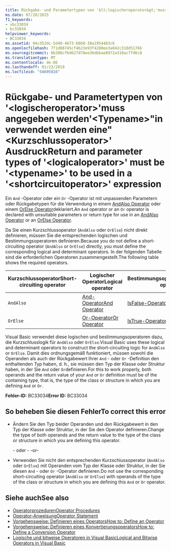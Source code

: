 ```yaml
---
title: Rückgabe- und Parametertypen von '&lt;logischeroperator&gt;'muss angegeben werden'&lt;Typename&gt;"in verwendet werden eine"&lt;Kurzschlussoperator&gt;' Ausdruck
ms.date: 07/20/2015
f1_keywords:
- vbc33034
- bc33034
helpviewer_keywords:
- BC33034
ms.assetid: 94cd52dc-5d48-4673-b0b8-38a1954483c6
ms.openlocfilehash: 7f1d08745cf4623e93f4280ee3a042c318d5176b
ms.sourcegitcommit: 6b308cf6d627d78ee36dbbae8972a310ac7fd6c8
ms.translationtype: MT
ms.contentlocale: de-DE
ms.lasthandoff: 01/23/2019
ms.locfileid: "54695816"
---
```

# <a name="return-and-parameter-types-of-ltlogicaloperatorgt-must-be-lttypenamegt-to-be-used-in-a-ltshortcircuitoperatorgt-expression"></a><span data-ttu-id="04c29-102">Rückgabe- und Parametertypen von '&lt;logischeroperator&gt;'muss angegeben werden'&lt;Typename&gt;"in verwendet werden eine"&lt;Kurzschlussoperator&gt;' Ausdruck</span><span class="sxs-lookup"><span data-stu-id="04c29-102">Return and parameter types of '&lt;logicaloperator&gt;' must be '&lt;typename&gt;' to be used in a '&lt;shortcircuitoperator&gt;' expression</span></span>
<span data-ttu-id="04c29-103">Ein `And` -Operator oder ein `Or` -Operator ist mit unpassenden Parametern oder Rückgabetypen für die Verwendung in einem [AndAlso Operator](../../visual-basic/language-reference/operators/andalso-operator.md) oder einem [OrElse Operator](../../visual-basic/language-reference/operators/orelse-operator.md)deklariert.</span><span class="sxs-lookup"><span data-stu-id="04c29-103">An `And` operator or an `Or` operator is declared with unsuitable parameters or return type for use in an [AndAlso Operator](../../visual-basic/language-reference/operators/andalso-operator.md) or an [OrElse Operator](../../visual-basic/language-reference/operators/orelse-operator.md).</span></span>  
  
 <span data-ttu-id="04c29-104">Da Sie einen Kurzschlussoperator (`AndAlso` oder `OrElse`) nicht direkt definieren, müssen Sie die entsprechenden logischen und Bestimmungsoperatoren definieren.</span><span class="sxs-lookup"><span data-stu-id="04c29-104">Because you do not define a short-circuiting operator (`AndAlso` or `OrElse`) directly, you must define the corresponding logical and determinant operators.</span></span> <span data-ttu-id="04c29-105">In der folgenden Tabelle sind die erforderlichen Operatoren zusammengestellt.</span><span class="sxs-lookup"><span data-stu-id="04c29-105">The following table shows the required operators.</span></span>  
  
|<span data-ttu-id="04c29-106">Kurzschlussoperator</span><span class="sxs-lookup"><span data-stu-id="04c29-106">Short-circuiting operator</span></span>|<span data-ttu-id="04c29-107">Logischer Operator</span><span class="sxs-lookup"><span data-stu-id="04c29-107">Logical operator</span></span>|<span data-ttu-id="04c29-108">Bestimmungsoperator</span><span class="sxs-lookup"><span data-stu-id="04c29-108">Determinant operator</span></span>|  
|--------------------------------|----------------------|--------------------------|  
|`AndAlso`|[<span data-ttu-id="04c29-109">And-Operator</span><span class="sxs-lookup"><span data-stu-id="04c29-109">And Operator</span></span>](../../visual-basic/language-reference/operators/and-operator.md)|[<span data-ttu-id="04c29-110">IsFalse-Operator</span><span class="sxs-lookup"><span data-stu-id="04c29-110">IsFalse Operator</span></span>](../../visual-basic/language-reference/operators/isfalse-operator.md)|  
|`OrElse`|[<span data-ttu-id="04c29-111">Or-Operator</span><span class="sxs-lookup"><span data-stu-id="04c29-111">Or Operator</span></span>](../../visual-basic/language-reference/operators/or-operator.md)|[<span data-ttu-id="04c29-112">IsTrue-Operator</span><span class="sxs-lookup"><span data-stu-id="04c29-112">IsTrue Operator</span></span>](../../visual-basic/language-reference/operators/istrue-operator.md)|  
  
 <span data-ttu-id="04c29-113">Visual Basic verwendet diese logischen und bestimmungsoperatoren dazu, die Kurzschlusslogik für `AndAlso` oder `OrElse`.</span><span class="sxs-lookup"><span data-stu-id="04c29-113">Visual Basic uses these logical and determinant operators to construct the short-circuiting logic for `AndAlso` or `OrElse`.</span></span> <span data-ttu-id="04c29-114">Damit dies ordnungsgemäß funktioniert, müssen sowohl die Operanden als auch der Rückgabewert Ihrer `And` - oder `Or` -Definition den enthaltenden Typ haben, d. h., sie müssen den Typ der Klasse oder Struktur haben, in der Sie `And` oder `Or`definieren.</span><span class="sxs-lookup"><span data-stu-id="04c29-114">For this to work properly, both operands and the return value of your `And` or `Or` definition must be of the containing type, that is, the type of the class or structure in which you are defining `And` or `Or`.</span></span>  
  
 <span data-ttu-id="04c29-115">**Fehler-ID:** BC33034</span><span class="sxs-lookup"><span data-stu-id="04c29-115">**Error ID:** BC33034</span></span>  
  
## <a name="to-correct-this-error"></a><span data-ttu-id="04c29-116">So beheben Sie diesen Fehler</span><span class="sxs-lookup"><span data-stu-id="04c29-116">To correct this error</span></span>  
  
-   <span data-ttu-id="04c29-117">Ändern Sie den Typ beider Operanden und den Rückgabewert in den Typ der Klasse oder Struktur, in der Sie den Operator definieren.</span><span class="sxs-lookup"><span data-stu-id="04c29-117">Change the type of both operands and the return value to the type of the class or structure in which you are defining this operator.</span></span>  
  
     <span data-ttu-id="04c29-118">- oder - </span><span class="sxs-lookup"><span data-stu-id="04c29-118">-or-</span></span>  
  
-   <span data-ttu-id="04c29-119">Verwenden Sie nicht den entsprechenden Kurzschlussoperator (`AndAlso` oder `OrElse`) mit Operanden vom Typ der Klasse oder Struktur, in der Sie diesen `And` - oder `Or` -Operator definieren.</span><span class="sxs-lookup"><span data-stu-id="04c29-119">Do not use the corresponding short-circuiting operator (`AndAlso` or `OrElse`) with operands of the type of the class or structure in which you are defining this `And` or `Or` operator.</span></span>  
  
## <a name="see-also"></a><span data-ttu-id="04c29-120">Siehe auch</span><span class="sxs-lookup"><span data-stu-id="04c29-120">See also</span></span>
- [<span data-ttu-id="04c29-121">Operatorprozeduren</span><span class="sxs-lookup"><span data-stu-id="04c29-121">Operator Procedures</span></span>](../../visual-basic/programming-guide/language-features/procedures/operator-procedures.md)
- [<span data-ttu-id="04c29-122">Operator-Anweisung</span><span class="sxs-lookup"><span data-stu-id="04c29-122">Operator Statement</span></span>](../../visual-basic/language-reference/statements/operator-statement.md)
- [<span data-ttu-id="04c29-123">Vorgehensweise: Definieren eines Operators</span><span class="sxs-lookup"><span data-stu-id="04c29-123">How to: Define an Operator</span></span>](../../visual-basic/programming-guide/language-features/procedures/how-to-define-an-operator.md)
- [<span data-ttu-id="04c29-124">Vorgehensweise: Definieren eines Konvertierungsoperators</span><span class="sxs-lookup"><span data-stu-id="04c29-124">How to: Define a Conversion Operator</span></span>](../../visual-basic/programming-guide/language-features/procedures/how-to-define-a-conversion-operator.md)
- [<span data-ttu-id="04c29-125">Logische und bitweise Operatoren in Visual Basic</span><span class="sxs-lookup"><span data-stu-id="04c29-125">Logical and Bitwise Operators in Visual Basic</span></span>](../../visual-basic/programming-guide/language-features/operators-and-expressions/logical-and-bitwise-operators.md)
